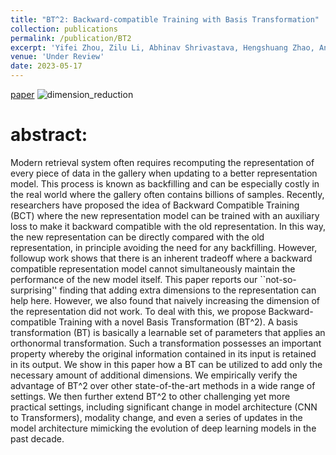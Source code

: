 ```yaml
---
title: "BT^2: Backward-compatible Training with Basis Transformation"
collection: publications
permalink: /publication/BT2
excerpt: 'Yifei Zhou, Zilu Li, Abhinav Shrivastava, Hengshuang Zhao, Antonio Torralba, Taipeng Tian, Ser-Nam Lim'
venue: 'Under Review'
date: 2023-05-17
---
```

[paper](https://arxiv.org/abs/2211.03989)
![dimension_reduction](https://user-images.githubusercontent.com/83000332/200725681-2ecb9692-b9e1-4205-820e-a952d265bffd.png)


# abstract:
Modern retrieval system often requires recomputing the representation of every piece of data in the gallery when updating to a better representation model. This process is known as backfilling and can be especially costly in the real world where the gallery often contains billions of samples. Recently, researchers have proposed the idea of Backward Compatible Training (BCT) where the new representation model can be trained with an auxiliary loss to make it backward compatible with the old representation. In this way, the new representation can be directly compared with the old representation, in principle avoiding the need for any backfilling. However, followup work shows that there is an inherent tradeoff where a backward compatible representation model cannot simultaneously maintain the performance of the new model itself. This paper reports our ``not-so-surprising'' finding that adding extra dimensions to the representation can help here. However, we also found that naively increasing the dimension of the representation did not work. To deal with this, we propose Backward-compatible Training with a novel Basis Transformation (BT^2). A basis transformation (BT) is basically a learnable set of parameters that applies an orthonormal transformation. Such a transformation possesses an important property whereby the original information contained in its input is retained in its output. We show in this paper how a BT can be utilized to add only the necessary amount of additional dimensions. We empirically verify the advantage of BT^2 over other state-of-the-art methods in a wide range of settings. We then further extend BT^2 to other challenging yet more practical settings, including significant change in model architecture (CNN to Transformers), modality change, and even a series of updates in the model architecture mimicking the evolution of deep learning models in the past decade. 
